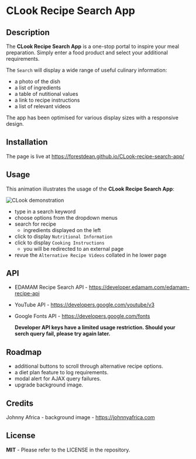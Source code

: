 # CLook Recipe Search App

## Description
	
The **CLook Recipe Search App** is a one-stop portal to inspire your meal preparation. Simply enter a food product and select your additional requirements.     

The `Search` will display a wide range of useful culinary information:
- a photo of the dish
- a list of ingredients
- a table of nutitional values
- a link to recipe instructions
- a list of relevant videos


The app has been optimised for various display sizes with a responsive design.

	
## Installation
	
The page is live at https://forestdean.github.io/CLook-recipe-search-app/


## Usage
	   
This animation illustrates the usage of the **CLook Recipe Search App**:        


![CLook demonstration](./images/CLook-demonstration.gif)      

- type in a search keyword
- choose options from the dropdown menus
- search for recipe
  - ingredients displayed on the left
- click to display `Nutritional Information`
- click to display `Cooking Instructions`
  - you will be redirected to an external page
- revue the `Alternative Recipe Videos` collated in he lower page
	
## API
- EDAMAM Recipe Search API - https://developer.edamam.com/edamam-recipe-api       
- YouTube API - https://developers.google.com/youtube/v3       
- Google Fonts API - https://developers.google.com/fonts  

  **Developer API keys have a limited usage restriction. Should your serch query fail, please try again later.**    

## Roadmap
- additional buttons to scroll through alternative recipe options.
- a diet plan feature to log requirements. 
- modal alert for AJAX query failures.
- upgrade background image. 

## Credits
Johnny Africa - background image - https://johnnyafrica.com

## License
	
**MIT** - Please refer to the LICENSE in the repository.
